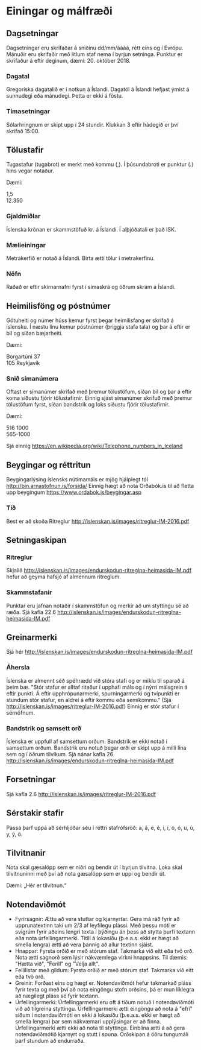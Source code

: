 # Einingar og málfræði

## Dagsetningar

Dagsetningar eru skrifaðar á sniðinu dd/mm/áááá, rétt eins og í Evrópu. Mánuðir eru skrifaðir með litlum staf nema í byrjun setninga. Punktur er skrifaður á eftir deginum, dæmi: 20. október 2018.

### Dagatal

Gregoríska dagatalið er í notkun á Íslandi. Dagatöl á Íslandi hefjast ýmist á sunnudegi eða mánudegi. Þetta er ekki á föstu.

### Tímasetningar

Sólarhringnum er skipt upp í 24 stundir. Klukkan 3 eftir hádegið er því skrifað 15:00.

## Tölustafir

Tugastafur (tugabrot) er merkt með kommu (,). Í þúsundabroti er punktur (.) hins vegar notaður.

Dæmi:

1,5<br>
12.350

### Gjaldmiðlar

Íslenska krónan er skammstöfuð kr. á Íslandi. Í alþjóðatali er það ISK.

### Mælieiningar

Metrakerfið er notað á Íslandi. Birta ætti tölur í metrakerfinu.

### Nöfn

Raðað er eftir skírnarnafni fyrst í símaskrá og öðrum skrám á Íslandi.

## Heimilisföng og póstnúmer

Götuheiti og númer húss kemur fyrst þegar heimilisfang er skrifað á íslensku. Í næstu línu kemur póstnúmer (þriggja stafa tala) og þar á eftir er bil og síðan bæjarheiti.

Dæmi:

Borgartúni 37<br>
105 Reykjavík

### Snið símanúmera

Oftast er símanúmer skrifað með þremur tölustöfum, síðan bil og þar á eftir koma síðustu fjórir tölustafirnir. Einnig sjást símanúmer skrifuð með þremur tölustöfum fyrst, síðan bandstrik og loks síðustu fjórir tölustafirnir.

Dæmi:

516 1000<br>
565-1000

Sjá einnig https://en.wikipedia.org/wiki/Telephone_numbers_in_Iceland

## Beygingar og réttritun

Beygingarlýsing íslensks nútímamáls er mjög hjálplegt tól http://bin.arnastofnun.is/forsida/
Einnig hægt að nota Orðabók.is til að fletta upp beygingum https://www.ordabok.is/beygingar.asp

### Tíð

Best er að skoða Ritreglur http://islenskan.is/images/ritreglur-IM-2016.pdf

## Setningaskipan

### Ritreglur

Skjalið http://islenskan.is/images/endurskodun-ritreglna-heimasida-IM.pdf hefur að geyma hafsjó af almennum ritreglum.

### Skammstafanir

Punktar eru jafnan notaðir í skammstöfun og merkir að um styttingu sé að ræða. Sjá kafla 22.6 http://islenskan.is/images/endurskodun-ritreglna-heimasida-IM.pdf

## Greinarmerki

Sjá hér http://islenskan.is/images/endurskodun-ritreglna-heimasida-IM.pdf

### Áhersla

Íslenska er almennt séð spéhrædd við stóra stafi og er miklu til sparað á þeim bæ. "Stór stafur er alltaf ritaður í upphafi máls og í nýrri málsgrein á eftir punkti. Á eftir upphrópunarmerki, spurningarmerki og tvípunkti er stundum stór stafur, en aldrei á eftir kommu eða semíkommu." (Sjá http://islenskan.is/images/ritreglur-IM-2016.pdf) Einnig er stór stafur í sérnöfnum.

### Bandstrik og samsett orð

Íslenska er uppfull af samsettum orðum. Bandstrik er ekki notað í samsettum orðum. Bandstrik eru notuð þegar orði er skipt upp á milli lína sem og í öðrum tilvikum. Sjá nánar kafla 26 http://islenskan.is/images/endurskodun-ritreglna-heimasida-IM.pdf

## Forsetningar

Sjá kafla 2.6 http://islenskan.is/images/ritreglur-IM-2016.pdf

## Sérstakir stafir

Passa þarf uppá að sérhljóðar séu í réttri stafrófsröð: a, á, e, é, i, í, o, ó, u, ú, y, ý, ö.

## Tilvitnanir

Nota skal gæsalöpp sem er niðri og bendir út í byrjun tilvitna. Loka skal tilvitnuninni með því að nota gæsalöpp sem er uppi og bendir út. 

Dæmi: „Hér er tilvitnun.“

## Notendaviðmót

* Fyrirsagnir: Ættu að vera stuttar og kjarnyrtar. Gera má ráð fyrir að upprunatextinn taki um 2/3 af leyfilegu plássi. Með þessu móti er svigrúm fyrir aðeins lengri texta í þýðingu án þess að stytta þurfi textann eða nota úrfellingarmerki. Titill á lokasíðu (þ.e.a.s. ekki er hægt að smella lengra) ætti að vera þannig að allur textinn sjáist.
* Hnappar: Fyrsta orðið er með stórum staf. Takmarka við eitt eða tvö orð. Nota ætti sagnorð sem lýsir nákvæmlega virkni hnappsins. Til dæmis: "Hætta við", "Ferill" og "Velja allt".
* Fellilistar með gildum: Fyrsta orðið er með stórum staf. Takmarka við eitt eða tvö orð.
* Greinir: Forðast eins og hægt er. Notendaviðmót hefur takmarkað pláss fyrir texta og með því að nota eingöngu stofn orðsins, þá er mun líklegra að nægilegt pláss sé fyrir textann.
* Úrfellingarmerki: Úrfellingarmerki eru oft á tíðum notuð í notendaviðmóti við að tilgreina styttingu. Úrfellingarmerki ætti eingöngu að nota á "efri" síðum í notendaviðmóti en ekki á lokasíðu (þ.e.a.s. ekki er hægt að smella lengra) þar sem nákvæmari upplýsingar er að finna. Úrfellingarmerki ætti ekki að nota til styttinga. Einblína ætti á að gera notendaviðmótið kjarnyrt og stutt í spuna. Orðskipan á öðru tungumáli þarf stundum að endurraða.
